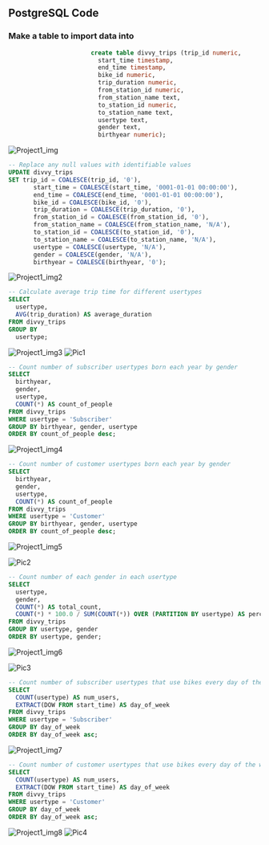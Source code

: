 ## PostgreSQL Code
### Make a table to import data into
```SQL
                       create table divvy_trips (trip_id numeric,
						 start_time timestamp,
						 end_time timestamp,
						 bike_id numeric,
						 trip_duration numeric,
						 from_station_id numeric,
						 from_station_name text,
						 to_station_id numeric,
						 to_station_name text,
						 usertype text,
						 gender text,
						 birthyear numeric);
```
![Project1_img](https://github.com/Scara98/Portfolio/assets/150705975/458fa299-b793-4777-9e91-da34e5812d4f)


```SQL
-- Replace any null values with identifiable values
UPDATE divvy_trips
SET trip_id = COALESCE(trip_id, '0'),
       start_time = COALESCE(start_time, '0001-01-01 00:00:00'),
       end_time = COALESCE(end_time, '0001-01-01 00:00:00'),
       bike_id = COALESCE(bike_id, '0'),
       trip_duration = COALESCE(trip_duration, '0'),
       from_station_id = COALESCE(from_station_id, '0'),
       from_station_name = COALESCE(from_station_name, 'N/A'),
       to_station_id = COALESCE(to_station_id, '0'),
       to_station_name = COALESCE(to_station_name, 'N/A'),
       usertype = COALESCE(usertype, 'N/A'),
       gender = COALESCE(gender, 'N/A'),
       birthyear = COALESCE(birthyear, '0');
```
![Project1_img2](https://github.com/Scara98/Portfolio/assets/150705975/00dc75c8-1501-4773-b2ad-7d80b732cb84)

```SQL
-- Calculate average trip time for different usertypes
SELECT
  usertype,
  AVG(trip_duration) AS average_duration
FROM divvy_trips
GROUP BY
  usertype;
```
![Project1_img3](https://github.com/Scara98/Portfolio/assets/150705975/0cf5e059-3aa9-4916-afdd-d8fd1b8cffb5)
![Pic1](https://github.com/Scara98/Portfolio/assets/150705975/689b22d6-0c44-45c5-b1c9-31073f28583d)
```SQL
-- Count number of subscriber usertypes born each year by gender
SELECT
  birthyear,
  gender,
  usertype,
  COUNT(*) AS count_of_people
FROM divvy_trips
WHERE usertype = 'Subscriber'
GROUP BY birthyear, gender, usertype
ORDER BY count_of_people desc;
```
![Project1_img4](https://github.com/Scara98/Portfolio/assets/150705975/d4e3ed50-cf48-47a9-8ab9-a7351e469442)


```SQL
-- Count number of customer usertypes born each year by gender
SELECT
  birthyear,
  gender,
  usertype,
  COUNT(*) AS count_of_people
FROM divvy_trips
WHERE usertype = 'Customer'
GROUP BY birthyear, gender, usertype
ORDER BY count_of_people desc;
```
![Project1_img5](https://github.com/Scara98/Portfolio/assets/150705975/1a3cc7d7-ac74-4d25-8d4e-92bdee65ec7f)

![Pic2](https://github.com/Scara98/Portfolio/assets/150705975/c2931a57-abcb-490f-8e7d-d77cb1c55516)
```SQL
-- Count number of each gender in each usertype
SELECT
  usertype,
  gender,
  COUNT(*) AS total_count,
  COUNT(*) * 100.0 / SUM(COUNT(*)) OVER (PARTITION BY usertype) AS percentage
FROM divvy_trips
GROUP BY usertype, gender
ORDER BY usertype, gender;
```
![Project1_img6](https://github.com/Scara98/Portfolio/assets/150705975/c270db5d-f901-4f10-8700-010e62f9c639)

![Pic3](https://github.com/Scara98/Portfolio/assets/150705975/e8a8794f-3bd8-48d5-9be7-486fbb07656d)


```SQL
-- Count number of subscriber usertypes that use bikes every day of the week
SELECT
  COUNT(usertype) AS num_users,
  EXTRACT(DOW FROM start_time) AS day_of_week
FROM divvy_trips
WHERE usertype = 'Subscriber'
GROUP BY day_of_week
ORDER BY day_of_week asc;
```
![Project1_img7](https://github.com/Scara98/Portfolio/assets/150705975/3704ff98-44d6-435d-b5a3-6b0a8da95305)

```SQL
-- Count number of customer usertypes that use bikes every day of the week
SELECT
  COUNT(usertype) AS num_users,
  EXTRACT(DOW FROM start_time) AS day_of_week
FROM divvy_trips
WHERE usertype = 'Customer'
GROUP BY day_of_week
ORDER BY day_of_week asc;
```
![Project1_img8](https://github.com/Scara98/Portfolio/assets/150705975/ff23175b-d66d-423f-8819-aeebaa159c8e)
![Pic4](https://github.com/Scara98/Portfolio/assets/150705975/d5c22d4f-c682-488d-89a3-45833d34fa36)

